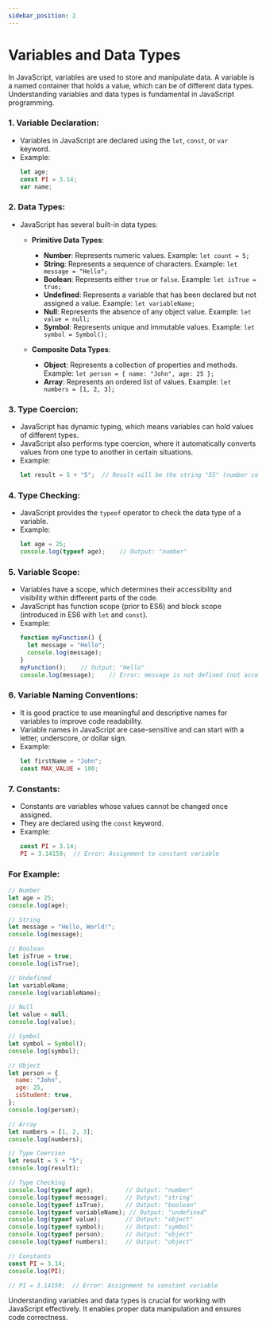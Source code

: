 ```yaml
---
sidebar_position: 2
---
```


# Variables and Data Types

In JavaScript, variables are used to store and manipulate data. A variable is a named container that holds a value, which can be of different data types. Understanding variables and data types is fundamental in JavaScript programming.

### 1. Variable Declaration:
- Variables in JavaScript are declared using the `let`, `const`, or `var` keyword.
- Example:
  ```javascript title="script.js"
  let age;
  const PI = 3.14;
  var name;
  ```

### 2. Data Types:
- JavaScript has several built-in data types:
  - **Primitive Data Types**:
    - **Number**: Represents numeric values. Example: `let count = 5;`
    - **String**: Represents a sequence of characters. Example: `let message = "Hello";`
    - **Boolean**: Represents either `true` or `false`. Example: `let isTrue = true;`
    - **Undefined**: Represents a variable that has been declared but not assigned a value. Example: `let variableName;`
    - **Null**: Represents the absence of any object value. Example: `let value = null;`
    - **Symbol**: Represents unique and immutable values. Example: `let symbol = Symbol();`

  - **Composite Data Types**:
    - **Object**: Represents a collection of properties and methods. Example: `let person = { name: "John", age: 25 };`
    - **Array**: Represents an ordered list of values. Example: `let numbers = [1, 2, 3];`

### 3. Type Coercion:
- JavaScript has dynamic typing, which means variables can hold values of different types.
- JavaScript also performs type coercion, where it automatically converts values from one type to another in certain situations.
- Example:
  ```javascript title="script.js"
  let result = 5 + "5";  // Result will be the string "55" (number coerced to a string)
  ```

### 4. Type Checking:
- JavaScript provides the `typeof` operator to check the data type of a variable.
- Example:
  ```javascript title="script.js"
  let age = 25;
  console.log(typeof age);    // Output: "number"
  ```

### 5. Variable Scope:
- Variables have a scope, which determines their accessibility and visibility within different parts of the code.
- JavaScript has function scope (prior to ES6) and block scope (introduced in ES6 with `let` and `const`).
- Example:
  ```javascript title="script.js"
  function myFunction() {
    let message = "Hello";
    console.log(message);
  }
  myFunction();    // Output: "Hello"
  console.log(message);    // Error: message is not defined (not accessible outside the function)
  ```

### 6. Variable Naming Conventions:
- It is good practice to use meaningful and descriptive names for variables to improve code readability.
- Variable names in JavaScript are case-sensitive and can start with a letter, underscore, or dollar sign.
- Example:
  ```javascript title="script.js"
  let firstName = "John";
  const MAX_VALUE = 100;
  ```

### 7. Constants:
- Constants are variables whose values cannot be changed once assigned.
- They are declared using the `const` keyword.
- Example:
  ```javascript title="script.js"
  const PI = 3.14;
  PI = 3.14159;  // Error: Assignment to constant variable
  ```

### For Example:

```js title="script.js"
// Number
let age = 25;
console.log(age);

// String
let message = "Hello, World!";
console.log(message);

// Boolean
let isTrue = true;
console.log(isTrue);

// Undefined
let variableName;
console.log(variableName);

// Null
let value = null;
console.log(value);

// Symbol
let symbol = Symbol();
console.log(symbol);

// Object
let person = {
  name: "John",
  age: 25,
  isStudent: true,
};
console.log(person);

// Array
let numbers = [1, 2, 3];
console.log(numbers);

// Type Coercion
let result = 5 + "5";
console.log(result);

// Type Checking
console.log(typeof age);         // Output: "number"
console.log(typeof message);     // Output: "string"
console.log(typeof isTrue);      // Output: "boolean"
console.log(typeof variableName); // Output: "undefined"
console.log(typeof value);       // Output: "object"
console.log(typeof symbol);      // Output: "symbol"
console.log(typeof person);      // Output: "object"
console.log(typeof numbers);     // Output: "object"

// Constants
const PI = 3.14;
console.log(PI);

// PI = 3.14159;  // Error: Assignment to constant variable
```

Understanding variables and data types is crucial for working with JavaScript effectively. It enables proper data manipulation and ensures code correctness.
